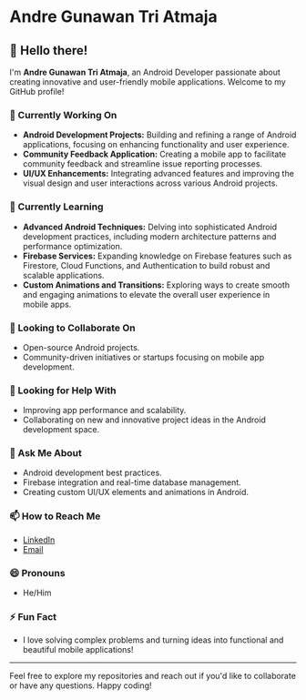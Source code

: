 # Andre Gunawan Tri Atmaja

## 👋 Hello there!

I'm **Andre Gunawan Tri Atmaja**, an Android Developer passionate about creating innovative and user-friendly mobile applications. Welcome to my GitHub profile!

### 🔭 Currently Working On
- **Android Development Projects:** Building and refining a range of Android applications, focusing on enhancing functionality and user experience.
- **Community Feedback Application:** Creating a mobile app to facilitate community feedback and streamline issue reporting processes.
- **UI/UX Enhancements:** Integrating advanced features and improving the visual design and user interactions across various Android projects.

### 🌱 Currently Learning
- **Advanced Android Techniques:** Delving into sophisticated Android development practices, including modern architecture patterns and performance optimization.
- **Firebase Services:** Expanding knowledge on Firebase features such as Firestore, Cloud Functions, and Authentication to build robust and scalable applications.
- **Custom Animations and Transitions:** Exploring ways to create smooth and engaging animations to elevate the overall user experience in mobile apps.

### 👯 Looking to Collaborate On
- Open-source Android projects.
- Community-driven initiatives or startups focusing on mobile app development.

### 🤔 Looking for Help With
- Improving app performance and scalability.
- Collaborating on new and innovative project ideas in the Android development space.

### 💬 Ask Me About
- Android development best practices.
- Firebase integration and real-time database management.
- Creating custom UI/UX elements and animations in Android.

### 📫 How to Reach Me
- [LinkedIn](https://www.linkedin.com/in/andre-gt)
- [Email](mailto:andregt.project@gmail.com)

### 😄 Pronouns
- He/Him

### ⚡ Fun Fact
- I love solving complex problems and turning ideas into functional and beautiful mobile applications!

---

Feel free to explore my repositories and reach out if you'd like to collaborate or have any questions. Happy coding!
